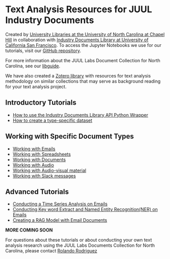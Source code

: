 # Text Analysis Resources for JUUL Industry Documents
Created by [University Libraries at the University of North Carolina at Chapel Hill](http://library.unc.eud/data/) in collaboration with [Industry Documents Library at University of California San Francisco](https://www.industrydocuments.ucsf.edu/). To access the Jupyter Notebooks we use for our tutorials, visit our [GitHub repository](https://github.com/UNC-Libraries-data/juul_document_analysis).

For more information about the JUUL Labs Document Collection for North Carolina, see our [libguide](https://guides.lib.unc.edu/juul).

We have also created a [Zotero library](https://www.zotero.org/groups/5395305/juul_proj_docs/library) with resources for text analysis methodology on similar collections that may serve as background reading for your text analysis project.

## Introductory Tutorials
* [How to use the Industry Documents Library API Python Wrapper](/html/JUUL_using_python_wrapper.html)
* [How to create a type-specific dataset](/html/JUUL_create_type_dataset.html)

## Working with Specific Document Types
* [Working with Emails](/)
* [Working with Spreadsheets](/)
* [Working with Documents](/)
* [Working with Audio](/)
* [Working with Audio-visual material](/html/JUUL_long_vid_transcription.html)
* [Working with Slack messages](/html/JUUL_stitching_slack_messages.html)

## Advanced Tutorials
* [Conducting a Time Series Analysis on Emails](/html/JUUL_Email_Time_Series.html)
* [Conducting Key word Extract and Named Entity Recognition(NER) on Emails](/html/JUUL_NER_and_keyword_extraction_Emails.html)
* [Creating a RAG Model with Email Documents](/JUUL_rag_model.ipynb)

**MORE COMING SOON**

For questions about these tutorials or about conducting your own text analysis research using the JUUL Labs Documents Collection for North Carolina, please contact [Rolando Rodriguez](mailto:rolando@ad.unc.edu) 
